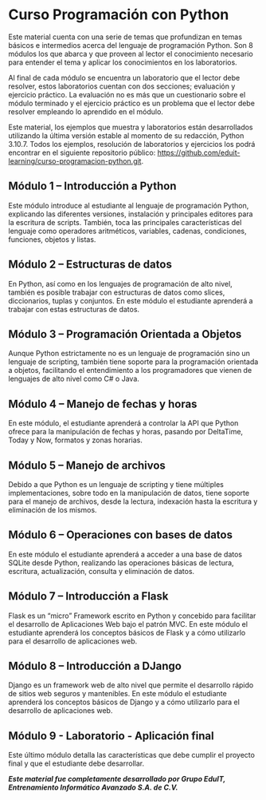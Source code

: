 # Curso Programación con Python
Este material cuenta con una serie de temas que profundizan en temas básicos e intermedios acerca del lenguaje de programación Python. Son 8 módulos los que abarca y que proveen al lector el conocimiento necesario para entender el tema y aplicar los conocimientos en los laboratorios.

Al final de cada módulo se encuentra un laboratorio que el lector debe resolver, estos laboratorios cuentan con dos secciones; evaluación y ejercicio práctico. La evaluación no es más que un cuestionario sobre el módulo terminado y el ejercicio práctico es un problema que el lector debe resolver empleando lo aprendido en el módulo.

Este material, los ejemplos que muestra y laboratorios están desarrollados utilizando la última versión estable al momento de su redacción, Python 3.10.7. Todos los ejemplos, resolución de laboratorios y ejercicios los podrá encontrar en el siguiente repositorio público: https://github.com/eduit-learning/curso-programacion-python.git.

## Módulo 1 – Introducción a Python
Este módulo introduce al estudiante al lenguaje de programación Python, explicando las diferentes versiones, instalación y principales editores para la escritura de scripts. También, toca las principales características del lenguaje como operadores aritméticos, variables, cadenas, condiciones, funciones, objetos y listas.

## Módulo 2 – Estructuras de datos
En Python, así como en los lenguajes de programación de alto nivel, también es posible trabajar con estructuras de datos como slices, diccionarios, tuplas y conjuntos. En este módulo el estudiante aprenderá a trabajar con estas estructuras de datos.

## Módulo 3 – Programación Orientada a Objetos
Aunque Python estrictamente no es un lenguaje de programación sino un lenguaje de scripting, también tiene soporte para la programación orientada a objetos, facilitando el entendimiento a los programadores que vienen de lenguajes de alto nivel como C# o Java.

## Módulo 4 – Manejo de fechas y horas
En este módulo, el estudiante aprenderá a controlar la API que Python ofrece para la manipulación de fechas y horas, pasando por DeltaTime, Today y Now, formatos y zonas horarias.

## Módulo 5 – Manejo de archivos
Debido a que Python es un lenguaje de scripting y tiene múltiples implementaciones, sobre todo en la manipulación de datos, tiene soporte para el manejo de archivos, desde la lectura, indexación hasta la escritura y eliminación de los mismos.

## Módulo 6 – Operaciones con bases de datos
En este módulo el estudiante aprenderá a acceder a una base de datos SQLite desde Python, realizando las operaciones básicas de lectura, escritura, actualización, consulta y eliminación de datos.

## Módulo 7 – Introducción a Flask
Flask es un “micro” Framework escrito en Python y concebido para facilitar el desarrollo de Aplicaciones Web bajo el patrón MVC. En este módulo el estudiante aprenderá los conceptos básicos de Flask y a cómo utilizarlo para el desarrollo de aplicaciones web.

## Módulo 8 – Introducción a DJango
Django es un framework web de alto nivel que permite el desarrollo rápido de sitios web seguros y mantenibles. En este módulo el estudiante aprenderá los conceptos básicos de Django y a cómo utilizarlo para el desarrollo de aplicaciones web.

## Módulo 9 - Laboratorio - Aplicación final
Este último módulo detalla las características que debe cumplir el proyecto final y que el estudiante debe desarrollar.

***Este material fue completamente desarrollado por Grupo EduIT, Entrenamiento Informático Avanzado S.A. de C.V.***

